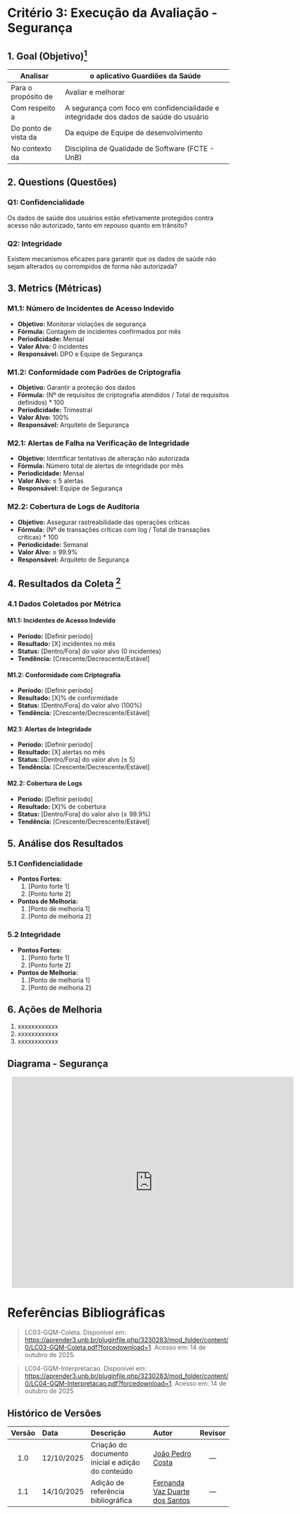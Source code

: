 # Critério 3: Execução da Avaliação - Segurança

## 1. Goal (Objetivo)<a href="#ref1"><sup>1</sup></a>

| Analisar | o aplicativo Guardiões da Saúde |
|----------|--------------------------------|
| Para o propósito de |Avaliar e melhorar |
| Com respeito a | A segurança com foco em confidencialidade e integridade dos dados de saúde do usuário |
| Do ponto de vista da | 	Da equipe de Equipe de desenvolvimento |
| No contexto da |	Disciplina de Qualidade de Software (FCTE - UnB) |
 

## 2. Questions (Questões)

### Q1: Confidencialidade
Os dados de saúde dos usuários estão efetivamente protegidos contra acesso não autorizado, tanto em repouso quanto em trânsito?

### Q2: Integridade
Existem mecanismos eficazes para garantir que os dados de saúde não sejam alterados ou corrompidos de forma não autorizada?

## 3. Metrics (Métricas)

### M1.1: Número de Incidentes de Acesso Indevido
- **Objetivo:** Monitorar violações de segurança
- **Fórmula:** Contagem de incidentes confirmados por mês
- **Periodicidade:** Mensal
- **Valor Alvo:** 0 incidentes
- **Responsável:** DPO e Equipe de Segurança

### M1.2: Conformidade com Padrões de Criptografia
- **Objetivo:** Garantir a proteção dos dados
- **Fórmula:** (Nº de requisitos de criptografia atendidos / Total de requisitos definidos) * 100
- **Periodicidade:** Trimestral
- **Valor Alvo:** 100%
- **Responsável:** Arquiteto de Segurança

### M2.1: Alertas de Falha na Verificação de Integridade
- **Objetivo:** Identificar tentativas de alteração não autorizada
- **Fórmula:** Número total de alertas de integridade por mês
- **Periodicidade:** Mensal
- **Valor Alvo:** ≤ 5 alertas
- **Responsável:** Equipe de Segurança

### M2.2: Cobertura de Logs de Auditoria
- **Objetivo:** Assegurar rastreabilidade das operações críticas
- **Fórmula:** (Nº de transações críticas com log / Total de transações críticas) * 100
- **Periodicidade:** Semanal
- **Valor Alvo:** ≥ 99.9%
- **Responsável:** Arquiteto de Segurança

## 4. Resultados da Coleta <a href="#ref2"><sup>2</sup></a>

### 4.1 Dados Coletados por Métrica

#### M1.1: Incidentes de Acesso Indevido
- **Período:** [Definir período]
- **Resultado:** [X] incidentes no mês
- **Status:** [Dentro/Fora] do valor alvo (0 incidentes)
- **Tendência:** [Crescente/Decrescente/Estável]

#### M1.2: Conformidade com Criptografia
- **Período:** [Definir período]
- **Resultado:** [X]% de conformidade
- **Status:** [Dentro/Fora] do valor alvo (100%)
- **Tendência:** [Crescente/Decrescente/Estável]

#### M2.1: Alertas de Integridade
- **Período:** [Definir período]
- **Resultado:** [X] alertas no mês
- **Status:** [Dentro/Fora] do valor alvo (≤ 5)
- **Tendência:** [Crescente/Decrescente/Estável]

#### M2.2: Cobertura de Logs
- **Período:** [Definir período]
- **Resultado:** [X]% de cobertura
- **Status:** [Dentro/Fora] do valor alvo (≥ 99.9%)
- **Tendência:** [Crescente/Decrescente/Estável]

## 5. Análise dos Resultados

### 5.1 Confidencialidade
- **Pontos Fortes:**
  1. [Ponto forte 1]
  2. [Ponto forte 2]
- **Pontos de Melhoria:**
  1. [Ponto de melhoria 1]
  2. [Ponto de melhoria 2]

### 5.2 Integridade
- **Pontos Fortes:**
  1. [Ponto forte 1]
  2. [Ponto forte 2]
- **Pontos de Melhoria:**
  1. [Ponto de melhoria 1]
  2. [Ponto de melhoria 2]

## 6. Ações de Melhoria

1. xxxxxxxxxxxx
2. xxxxxxxxxxxx
3. xxxxxxxxxxxx

## Diagrama -  Segurança

<div style="width: 640px; height: 480px; margin: 10px; position: relative;"><iframe allowfullscreen frameborder="0" style="width:640px; height:480px" src="https://lucid.app/documents/embedded/48984a30-effd-49b7-8f39-3fb6ac7ff069" id="l-GZK.nXlew7"></iframe></div>

# Referências Bibliográficas

> <a id="ref1"></a> 
>LC03-GQM-Coleta. Disponível em: https://aprender3.unb.br/pluginfile.php/3230283/mod_folder/content/0/LC03-GQM-Coleta.pdf?forcedownload=1. Acesso em: 14 de outubro de 2025.

<a id="ref2"></a> 
>LC04-GQM-Interpretacao. Disponível em: https://aprender3.unb.br/pluginfile.php/3230283/mod_folder/content/0/LC04-GQM-Interpretacao.pdf?forcedownload=1. Acesso em: 14 de outubro de 2025


## Histórico de Versões

| Versão | Data       | Descrição                                              | Autor                                                                 | Revisor |
|:------:|:----------|:-------------------------------------------------------|:----------------------------------------------------------------------|:-------:|
| 1.0    | 12/10/2025 | Criação do documento inicial e adição do conteúdo      | [João Pedro Costa](https://github.com/johnaopedro)                    | —       |
| 1.1    | 14/10/2025 | Adição de referência bibliográfica| [Fernanda Vaz Duarte dos Santos](https://github.com/)                 | —       |